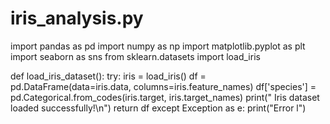 # iris_analysis.py

import pandas as pd
import numpy as np
import matplotlib.pyplot as plt
import seaborn as sns
from sklearn.datasets import load_iris

def load_iris_dataset():
    try:
        iris = load_iris()
        df = pd.DataFrame(data=iris.data, columns=iris.feature_names)
        df['species'] = pd.Categorical.from_codes(iris.target, iris.target_names)
        print(" Iris dataset loaded successfully!\n")
        return df
    except Exception as e:
        print("Error l")


